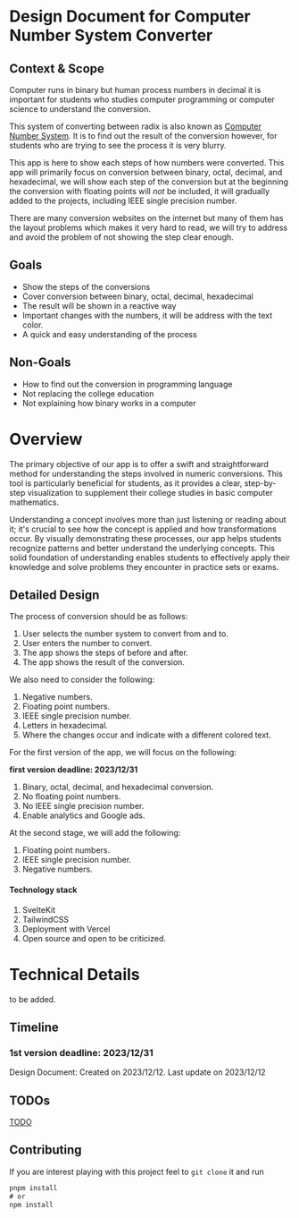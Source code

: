 # Design Document for Computer Number System Converter

## Context & Scope

Computer runs in binary but human process numbers in decimal it is important for students who studies computer programming or computer science to understand the conversion.

This system of converting between radix is also known as [Computer Number System](https://www.categories.acsl.org/wiki/index.php?title=Computer_Number_Systems). It is to find out the result of the conversion however, for students who are trying to see the process it is very blurry.

This app is here to show each steps of how numbers were converted. This app will primarily focus on conversion between binary, octal, decimal, and hexadecimal, we will show each step of the conversion but at the beginning the conversion with floating points will _not_ be included, it will gradually added to the projects, including IEEE single precision number.

There are many conversion websites on the internet but many of them has the layout problems which makes it very hard to read, we will try to address and avoid the problem of not showing the step clear enough.

## Goals

- Show the steps of the conversions
- Cover conversion between binary, octal, decimal, hexadecimal
- The result will be shown in a reactive way
- Important changes with the numbers, it will be address with the text color.
- A quick and easy understanding of the process

## Non-Goals

- How to find out the conversion in programming language
- Not replacing the college education
- Not explaining how binary works in a computer

# Overview

The primary objective of our app is to offer a swift and straightforward method for understanding the steps involved in numeric conversions. This tool is particularly beneficial for students, as it provides a clear, step-by-step visualization to supplement their college studies in basic computer mathematics.

Understanding a concept involves more than just listening or reading about it; it's crucial to see how the concept is applied and how transformations occur. By visually demonstrating these processes, our app helps students recognize patterns and better understand the underlying concepts. This solid foundation of understanding enables students to effectively apply their knowledge and solve problems they encounter in practice sets or exams.

## Detailed Design

The process of conversion should be as follows:

1. User selects the number system to convert from and to.
2. User enters the number to convert.
3. The app shows the steps of before and after.
4. The app shows the result of the conversion.

We also need to consider the following:

1. Negative numbers.
2. Floating point numbers.
3. IEEE single precision number.
4. Letters in hexadecimal.
5. Where the changes occur and indicate with a different colored text.

For the first version of the app, we will focus on the following:

**first version deadline: 2023/12/31**

1. Binary, octal, decimal, and hexadecimal conversion.
2. No floating point numbers.
3. No IEEE single precision number.
4. Enable analytics and Google ads.

At the second stage, we will add the following:

1. Floating point numbers.
2. IEEE single precision number.
3. Negative numbers.

#### Technology stack

1. SvelteKit
2. TailwindCSS
3. Deployment with Vercel
4. Open source and open to be criticized.

# Technical Details

to be added.

## Timeline

### 1st version deadline: 2023/12/31

Design Document:
Created on 2023/12/12.
Last update on 2023/12/12

## TODOs

[TODO](./TODO.md)

## Contributing

If you are interest playing with this project feel to `git clone` it and run

```javascript
pnpm install
# or
npm install
```
